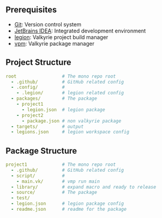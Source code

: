 



## Prerequisites

- [Git](): Version control system
- [JetBrains IDEA](): Integrated development environment
- [legion](): Valkyrie project build manager
- [vpm](): Valkyrie package manager


## Project Structure

```yaml
root                 # The mono repo root
  - .github/         # GitHub related config
  - .config/         #
    - .legion/       # legion related config
  - packages/        # The package
    - project1
      - legion.json  # legion package
    - project2
      - package.json # non valkyrie package
  - targets/         # output
  - legions.json     # legion workspace config
```

## Package Structure

```yaml
project1             # The mono repo root
  - .github/         # GitHub related config
  - script/          #
    - main.vk/       # vmp run main
  - library/         # expand macro and ready to release
  - source/          # The package
  - test/
  - legion.json      # legion package config
  - readme.json      # readme for the package
```

